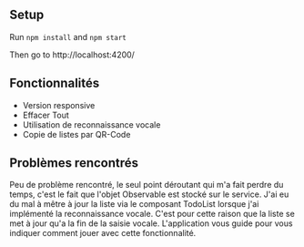 ## Setup

Run `npm install` and `npm start`

Then go to http://localhost:4200/

## Fonctionnalités
* Version responsive
* Effacer Tout
* Utilisation de reconnaissance vocale
* Copie de listes par QR-Code

## Problèmes rencontrés
Peu de problème rencontré, le seul point déroutant qui m'a fait perdre du temps, c'est le fait que l'objet Observable est stocké sur le service. J'ai eu du mal à mêtre à jour la liste via le composant TodoList lorsque j'ai implémenté la reconnaissance vocale. C'est pour cette raison que la liste se met à jour qu'a la fin de la saisie vocale. L'application vous guide pour vous indiquer comment jouer avec cette fonctionnalité.
